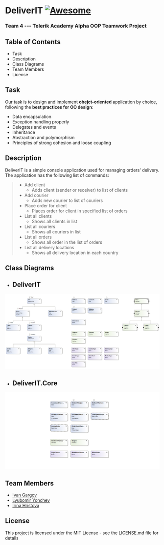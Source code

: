 
# DeliverIT [![Awesome](https://cdn.rawgit.com/sindresorhus/awesome/d7305f38d29fed78fa85652e3a63e154dd8e8829/media/badge.svg)](https://github.com/sindresorhus/awesome)
### Team 4 --- Telerik Academy Alpha OOP Teamwork Project


## Table of Contents
- Task
- Description
- Class Diagrams
- Team Members
- License

## Task
Our task is to design and implement **obejct-oriented** application by choice, following the **best practices for OO design**:  
- Data encapsulation
- Exception handling properly
- Delegates and events
- Inheritance
- Abstraction and polymorphism
- Principles of strong cohesion and loose coupling

## Description
DeliverIT is a simple console application used for managing orders' delivery. 
The application has the following list of commands: 
>- Add client
>   - Adds client (sender or receiver) to list of clients
>- Add courier
>   - Adds new courier to list of couriers
>- Place order for client
>   - Places order for client in specified list of orders 
>- List all clients
>   - Shows all clients in list
>- List all couriers
>   - Shows all couriers in list
>- List all orders
>   - Shows all order in the list of orders
>- List all delivery locations
>   - Shows all delivery location in each country

## Class Diagrams
- ## DeliverIT
![DeliverIT class diagram](https://github.com/Infra1515/DeliverIT/blob/master/imgs/DeliverITcd.png)
- ## DeliverIT.Core
![DeliverIt.Core class diagram](https://github.com/Infra1515/DeliverIT/blob/master/imgs/DeliverITCore.png)
## Team Members

* [Ivan Gargov](https://github.com/igargov)
* [Lyubomir Yonchev](https://github.com/Infra1515)
* [Irina Hristova](https://github.com/ihristova11)
## License
This project is licensed under the MIT License - see the LICENSE.md file for details
